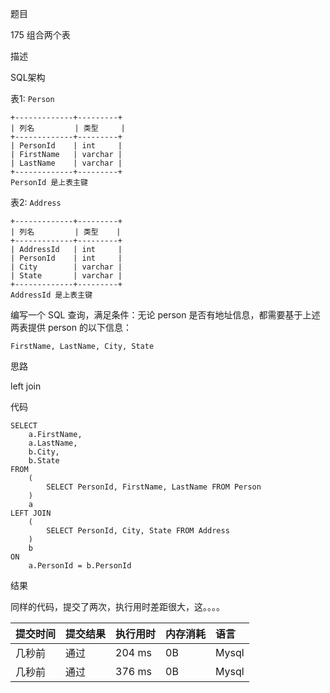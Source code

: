 题目

175 组合两个表

描述

SQL架构

表1: `Person`

```
+-------------+---------+
| 列名         | 类型     |
+-------------+---------+
| PersonId    | int     |
| FirstName   | varchar |
| LastName    | varchar |
+-------------+---------+
PersonId 是上表主键
```

表2: `Address`

```
+-------------+---------+
| 列名         | 类型    |
+-------------+---------+
| AddressId   | int     |
| PersonId    | int     |
| City        | varchar |
| State       | varchar |
+-------------+---------+
AddressId 是上表主键
```

编写一个 SQL 查询，满足条件：无论 person 是否有地址信息，都需要基于上述两表提供 person 的以下信息：

```
FirstName, LastName, City, State
```

思路

left join

代码

```
SELECT
	a.FirstName,
	a.LastName,
	b.City,
	b.State
FROM
	(
		SELECT PersonId, FirstName, LastName FROM Person
	)
	a
LEFT JOIN
	(
		SELECT PersonId, City, State FROM Address
	)
	b
ON
	a.PersonId = b.PersonId
```

结果

同样的代码，提交了两次，执行用时差距很大，这。。。。

| 提交时间 | 提交结果 | 执行用时 | 内存消耗 | 语言  |
| :------- | :------- | :------- | :------- | :---- |
| 几秒前   | 通过     | 204 ms   | 0B       | Mysql |
| 几秒前   | 通过     | 376 ms   | 0B       | Mysql |